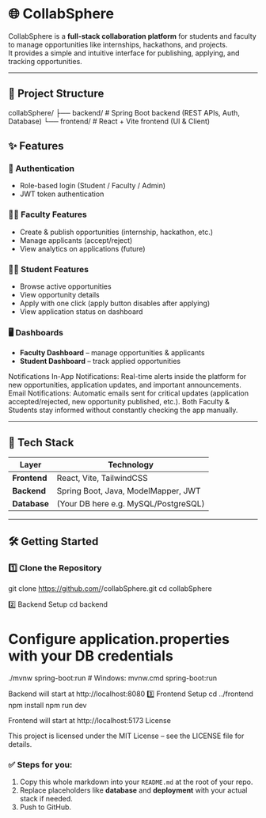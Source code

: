 # 🌐 CollabSphere

CollabSphere is a **full-stack collaboration platform** for students and faculty to manage opportunities like internships, hackathons, and projects.  
It provides a simple and intuitive interface for publishing, applying, and tracking opportunities.

---

## 📂 Project Structure

collabSphere/
├── backend/ # Spring Boot backend (REST APIs, Auth, Database)
└── frontend/ # React + Vite frontend (UI & Client)


## ✨ Features
### 🔐 Authentication
- Role-based login (Student / Faculty / Admin)
- JWT token authentication

### 👩‍🏫 Faculty Features
- Create & publish opportunities (internship, hackathon, etc.)
- Manage applicants (accept/reject)
- View analytics on applications (future)

### 👩‍🎓 Student Features
- Browse active opportunities
- View opportunity details
- Apply with one click (apply button disables after applying)
- View application status on dashboard

### 🖥️ Dashboards
- **Faculty Dashboard** – manage opportunities & applicants  
- **Student Dashboard** – track applied opportunities

 Notifications
In-App Notifications: Real-time alerts inside the platform for new opportunities, application updates, and important announcements.
Email Notifications: Automatic emails sent for critical updates (application accepted/rejected, new opportunity published, etc.).
Both Faculty & Students stay informed without constantly checking the app manually.


---

## 🚀 Tech Stack

| Layer     | Technology                        |
|-----------|-----------------------------------|
| **Frontend** | React, Vite, TailwindCSS |
| **Backend**  | Spring Boot, Java, ModelMapper, JWT |
| **Database** | (Your DB here e.g. MySQL/PostgreSQL) 
---

## 🛠️ Getting Started
### 1️⃣ Clone the Repository
git clone https://github.com/<your-username>/collabSphere.git
cd collabSphere

2️⃣ Backend Setup
cd backend
# Configure application.properties with your DB credentials
./mvnw spring-boot:run   # Windows: mvnw.cmd spring-boot:run


Backend will start at http://localhost:8080
3️⃣ Frontend Setup
cd ../frontend
npm install
npm run dev


Frontend will start at http://localhost:5173
License

This project is licensed under the MIT License – see the LICENSE
 file for details.
### ✅ Steps for you:
1. Copy this whole markdown into your `README.md` at the root of your repo.  
2. Replace placeholders like **database** and **deployment** with your actual stack if needed.  
3. Push to GitHub.
